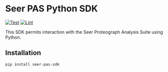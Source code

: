 # Seer PAS Python SDK

[![Test](https://github.com/seerbio/seer-pas-sdk/actions/workflows/test.yml/badge.svg?branch=main)](https://github.com/seerbio/seer-pas-sdk/actions/workflows/test.yml)
[![Lint](https://github.com/seerbio/seer-pas-sdk/actions/workflows/lint.yml/badge.svg?branch=main)](https://github.com/seerbio/seer-pas-sdk/actions/workflows/lint.yml)

This SDK permits interaction with the Seer Proteograph Analysis Suite using Python.

## Installation

```shell
pip install seer-pas-sdk
```